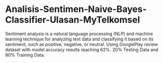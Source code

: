 # Analisis-Sentimen-Naive-Bayes-Classifier-Ulasan-MyTelkomsel
Sentiment analysis is a natural language processing (NLP) and machine learning technique for analyzing text data and classifying it based on its sentiment, such as positive, negative, or neutral. Using GooglePlay review dataset with model accuracy results reaching 62%. 20% Testing Data and 80% Training Data.
